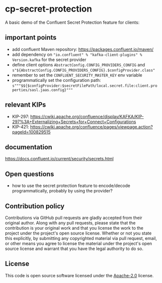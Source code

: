 # cp-secret-protection #

A basic demo of the Confluent Secret Protection feature for clients:

## important points

* add confluent Maven repository: https://packages.confluent.io/maven/
* add dependency on `"io.confluent" % "kafka-client-plugins" % Version.kafka` for the secret provider
* define client options `AbstractConfig.CONFIG_PROVIDERS_CONFIG` and `s"${AbstractConfig.CONFIG_PROVIDERS_CONFIG}.$configProvider.class"`
* remember to set the `CONFLUENT_SECURITY_MASTER_KEY` env variable
* programmatically set the configuration path: `s"""$${$configProvider:$secretFilePath/local.secret.file:client.properties/sasl.jaas.config}"""`

## relevant KIPs

* KIP-297: https://cwiki.apache.org/confluence/display/KAFKA/KIP-297%3A+Externalizing+Secrets+for+Connect+Configurations
* KIP-421: https://cwiki.apache.org/confluence/pages/viewpage.action?pageId=100829515 

## documentation

https://docs.confluent.io/current/security/secrets.html

## Open questions

* how to use the secret protection feature to encode/decode programmatically, probably by using the provider?

## Contribution policy ##

Contributions via GitHub pull requests are gladly accepted from their original author. Along with
any pull requests, please state that the contribution is your original work and that you license
the work to the project under the project's open source license. Whether or not you state this
explicitly, by submitting any copyrighted material via pull request, email, or other means you
agree to license the material under the project's open source license and warrant that you have the
legal authority to do so.

## License ##

This code is open source software licensed under the
[Apache-2.0](http://www.apache.org/licenses/LICENSE-2.0) license.
